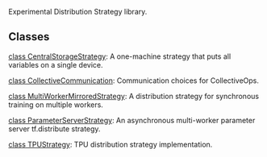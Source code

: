 Experimental Distribution Strategy library.

## Classes
[class CentralStorageStrategy](https://tensorflow.google.cn/api_docs/python/tf/distribute/experimental/CentralStorageStrategy): A one-machine strategy that puts all variables on a single device.

[class CollectiveCommunication](https://tensorflow.google.cn/api_docs/python/tf/distribute/experimental/CollectiveCommunication): Communication choices for CollectiveOps.

[class MultiWorkerMirroredStrategy](https://tensorflow.google.cn/api_docs/python/tf/distribute/experimental/MultiWorkerMirroredStrategy): A distribution strategy for synchronous training on multiple workers.

[class ParameterServerStrategy](https://tensorflow.google.cn/api_docs/python/tf/distribute/experimental/ParameterServerStrategy): An asynchronous multi-worker parameter server tf.distribute strategy.

[class TPUStrategy](https://tensorflow.google.cn/api_docs/python/tf/distribute/experimental/TPUStrategy): TPU distribution strategy implementation.

